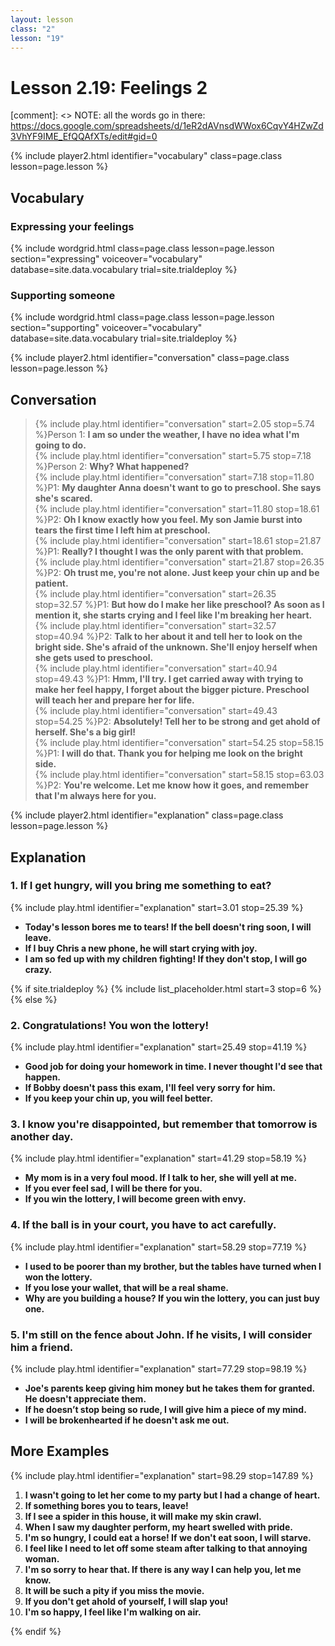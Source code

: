 ```yaml
---
layout: lesson
class: "2"
lesson: "19"
---
```



# Lesson 2.19: Feelings 2

[comment]: <> NOTE: all the words go in there: https://docs.google.com/spreadsheets/d/1eR2dAVnsdWWox6CqvY4HZwZd3VhYF9IME_EfQQAfXTs/edit#gid=0

{% include player2.html identifier="vocabulary" class=page.class lesson=page.lesson %}
## Vocabulary 


### Expressing your feelings

{% include wordgrid.html 
		class=page.class 
		lesson=page.lesson 
		section="expressing"
		voiceover="vocabulary"
		database=site.data.vocabulary 
		trial=site.trialdeploy %}
		

### Supporting someone 

{% include wordgrid.html 
		class=page.class 
		lesson=page.lesson 
		section="supporting"
		voiceover="vocabulary"
		database=site.data.vocabulary 
		trial=site.trialdeploy %}
		


{% include player2.html identifier="conversation" class=page.class lesson=page.lesson %}

## Conversation

> {% include play.html identifier="conversation" start=2.05 stop=5.74 %}Person 1: **I am so under the weather, I have no idea what I'm going to do.**   
> {% include play.html identifier="conversation" start=5.75 stop=7.18 %}Person 2: **Why? What happened?**    
> {% include play.html identifier="conversation" start=7.18 stop=11.80 %}P1: **My daughter Anna doesn't want to go to preschool. She says she's scared.**    
> {% include play.html identifier="conversation" start=11.80 stop=18.61 %}P2: **Oh I know exactly how you feel. My son Jamie burst into tears the first time I left him at preschool.**  
> {% include play.html identifier="conversation" start=18.61 stop=21.87 %}P1: **Really? I thought I was the only parent with that problem.**  
> {% include play.html identifier="conversation" start=21.87 stop=26.35 %}P2: **Oh trust me, you're not alone. Just keep your chin up and be patient.**  
> {% include play.html identifier="conversation" start=26.35 stop=32.57 %}P1: **But how do I make her like preschool? As soon as I mention it, she starts crying and I feel like I'm breaking her heart.**  
> {% include play.html identifier="conversation" start=32.57 stop=40.94 %}P2: **Talk to her about it and tell her to look on the bright side. She's afraid of the unknown. She'll enjoy herself when she gets used to preschool.**  
> {% include play.html identifier="conversation" start=40.94 stop=49.43 %}P1: **Hmm, I'll try. I get carried away with trying to make her feel happy, I forget about the bigger picture. Preschool will teach her and prepare her for life.**  
> {% include play.html identifier="conversation" start=49.43 stop=54.25 %}P2: **Absolutely! Tell her to be strong and get ahold of herself. She's a big girl!**  
> {% include play.html identifier="conversation" start=54.25 stop=58.15 %}P1: **I will do that. Thank you for helping me look on the bright side.**  
> {% include play.html identifier="conversation" start=58.15 stop=63.03 %}P2: **You're welcome. Let me know how it goes, and remember that I'm always here for you.**     



{% include player2.html identifier="explanation" class=page.class lesson=page.lesson %}

## Explanation
### 1. If I get hungry, will you bring me something to eat?
{% include play.html identifier="explanation" start=3.01 stop=25.39 %} 


- **Today's lesson bores me to tears! If the bell doesn't ring soon, I will leave.**
- **If I buy Chris a new phone, he will start crying with joy.**
- **I am so fed up with my children fighting! If they don't stop, I will go crazy.** 


{% if site.trialdeploy %}
  {% include list_placeholder.html start=3 stop=6 %}
  {% else %}


### 2. Congratulations! You won the lottery!
{% include play.html identifier="explanation" start=25.49 stop=41.19 %}

- **Good job for doing your homework in time. I never thought I'd see that happen.**
- **If Bobby doesn't pass this exam, I'll feel very sorry for him.**
- **If you keep your chin up, you will feel better.**

### 3. I know you're disappointed, but remember that tomorrow is another day.
{% include play.html identifier="explanation" start=41.29 stop=58.19 %}

- **My mom is in a very foul mood. If I talk to her, she will yell at me.**
- **If you ever feel sad, I will be there for you.**
- **If you win the lottery, I will become green with envy.**

### 4. If the ball is in your court, you have to act carefully.
{% include play.html identifier="explanation" start=58.29 stop=77.19 %}
- **I used to be poorer than my brother, but the tables have turned when I won the lottery.**
- **If you lose your wallet, that will be a real shame.**
- **Why are you building a house? If you win the lottery, you can just buy one.**

### 5. I'm still on the fence about John. If he visits, I will consider him a friend.
{% include play.html identifier="explanation" start=77.29 stop=98.19 %}

- **Joe's parents keep giving him money but he takes them for granted. He doesn't appreciate them.**
- **If he doesn’t stop being so rude, I will give him a piece of my mind.**
- **I will be brokenhearted if he doesn't ask me out.**

## More Examples
{% include play.html identifier="explanation" start=98.29 stop=147.89 %}

1. **I wasn't going to let her come to my party but I had a change of heart.**
2. **If something bores you to tears, leave!**
3. **If I see a spider in this house, it will make my skin crawl.**
4. **When I saw my daughter perform, my heart swelled with pride.**
5. **I'm so hungry, I could eat a horse! If we don't eat soon, I will starve.**
6. **I feel like I need to let off some steam after talking to that annoying woman.**
7. **I'm so sorry to hear that. If there is any way I can help you, let me know.**
8. **It will be such a pity if you miss the movie.**
9. **If you don't get ahold of yourself, I will slap you!**
10. **I'm so happy, I feel like I'm walking on air.**



{% endif %}